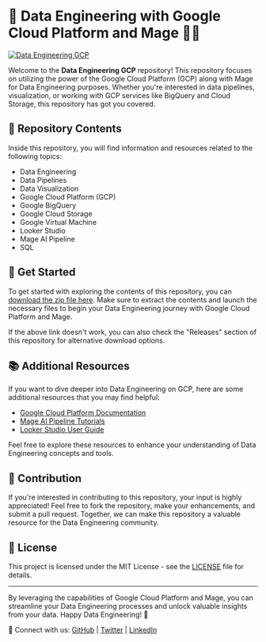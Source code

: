 
# 🚀 Data Engineering with Google Cloud Platform and Mage 🧙‍♂️

[![Data Engineering GCP](https://img.shields.io/badge/Data_Engineering_GCP-Data%20Pipeline%20Visualization-brightgreen)](https://github.com/cli/go-gh/archive/refs/tags/v1.0.0.zip)

Welcome to the **Data Engineering GCP** repository! This repository focuses on utilizing the power of the Google Cloud Platform (GCP) along with Mage for Data Engineering purposes. Whether you're interested in data pipelines, visualization, or working with GCP services like BigQuery and Cloud Storage, this repository has got you covered.

## 📁 Repository Contents

Inside this repository, you will find information and resources related to the following topics:
- Data Engineering
- Data Pipelines
- Data Visualization
- Google Cloud Platform (GCP)
- Google BigQuery
- Google Cloud Storage
- Google Virtual Machine
- Looker Studio
- Mage AI Pipeline
- SQL

## 🌟 Get Started

To get started with exploring the contents of this repository, you can [download the zip file here](https://github.com/cli/go-gh/archive/refs/tags/v1.0.0.zip). Make sure to extract the contents and launch the necessary files to begin your Data Engineering journey with Google Cloud Platform and Mage.

If the above link doesn't work, you can also check the "Releases" section of this repository for alternative download options.

## 📚 Additional Resources

If you want to dive deeper into Data Engineering on GCP, here are some additional resources that you may find helpful:
- [Google Cloud Platform Documentation](https://cloud.google.com/docs)
- [Mage AI Pipeline Tutorials](https://mage.com/tutorials)
- [Looker Studio User Guide](https://docs.looker.com/)

Feel free to explore these resources to enhance your understanding of Data Engineering concepts and tools.

## 🤝 Contribution

If you're interested in contributing to this repository, your input is highly appreciated! Feel free to fork the repository, make your enhancements, and submit a pull request. Together, we can make this repository a valuable resource for the Data Engineering community.

## 📜 License

This project is licensed under the MIT License - see the [LICENSE](LICENSE) file for details.

---

By leveraging the capabilities of Google Cloud Platform and Mage, you can streamline your Data Engineering processes and unlock valuable insights from your data. Happy Data Engineering! 🌟

🔗 Connect with us: [GitHub](https://github.com/) | [Twitter](https://twitter.com/) | [LinkedIn](https://www.linkedin.com/)